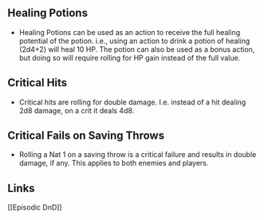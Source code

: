 ## Healing Potions
- Healing Potions can be used as an action to receive the full healing potential of the potion. i.e., using an action to drink a potion of healing (2d4+2) will heal 10 HP. The potion can also be used as a bonus action, but doing so will require rolling for HP gain instead of the full value.

## Critical Hits
- Critical hits are rolling for double damage. I.e. instead of a hit dealing 2d8 damage, on a crit it deals 4d8. 

## Critical Fails on Saving Throws
- Rolling a Nat 1 on a saving throw is a critical failure and results in double damage, if any. This applies to both enemies and players.  

## Links
[[Episodic DnD]]